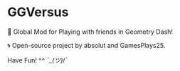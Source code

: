# GGVersus
👥 Global Mod for Playing with friends in Geometry Dash!

🌀 Open-source project by absolut and GamesPlays25.

Have Fun! ^_^ ¯\_(ツ)_/¯
